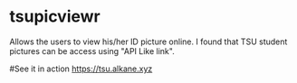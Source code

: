 # tsupicviewr
Allows the users to view his/her ID picture online. I found that TSU student pictures can be access using "API Like link".

#See it in action
<a href="https://tsu.alkane.xyz">https://tsu.alkane.xyz</a>
